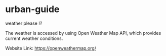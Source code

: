 # urban-guide
weather please !?

The weather is accessed by using Open Weather Map API, which provides current weather conditions.

Website Link: https://openweathermap.org/
